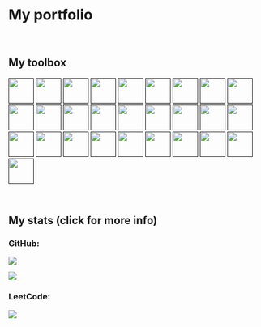 # My portfolio

$~$

## My toolbox
[comment]: #https://profile-readme-generator.com/
[<img height="50" width="50" src="https://cdn.jsdelivr.net/gh/devicons/devicon/icons/argocd/argocd-original.svg"/>]()
[<img height="50" width="50" src="https://skillicons.dev/icons?i=aws"/>]()
[<img height="50" width="50" src="https://skillicons.dev/icons?i=bash"/>]()
[<img height="50" width="50" src="https://skillicons.dev/icons?i=css"/>]()
[<img height="50" width="50" src="https://skillicons.dev/icons?i=docker"/>]()
[<img height="50" width="50" src="https://skillicons.dev/icons?i=express"/>]()
[<img height="50" width="50" src="https://cdn.jsdelivr.net/gh/devicons/devicon/icons/firefox/firefox-original.svg"/>]()
[<img height="50" width="50" src="https://skillicons.dev/icons?i=html"/>]()
[<img height="50" width="50" src="https://cdn.jsdelivr.net/gh/devicons/devicon/icons/intellij/intellij-original.svg"/>]()
[<img height="50" width="50" src="https://skillicons.dev/icons?i=java"/>]()
[<img height="50" width="50" src="https://skillicons.dev/icons?i=js"/>]()
[<img height="50" width="50" src="https://skillicons.dev/icons?i=jenkins"/>]()
[<img height="50" width="50" src="https://skillicons.dev/icons?i=jquery"/>]()
[<img height="50" width="50" src="https://skillicons.dev/icons?i=kubernetes"/>]()
[<img height="50" width="50" src="https://skillicons.dev/icons?i=linux"/>]()
[<img height="50" width="50" src="https://skillicons.dev/icons?i=mongodb"/>]()
[<img height="50" width="50" src="https://skillicons.dev/icons?i=mysql"/>]()
[<img height="50" width="50" src="https://skillicons.dev/icons?i=nodejs"/>]()
[<img height="50" width="50" src="https://skillicons.dev/icons?i=openshift"/>]()
[<img height="50" width="50" src="https://cdn.jsdelivr.net/gh/devicons/devicon/icons/terraform/terraform-original.svg"/>]()
[<img height="50" width="50" src="https://cdn.jsdelivr.net/gh/devicons/devicon/icons/pandas/pandas-original.svg"/>]()
[<img height="50" width="50" src="https://skillicons.dev/icons?i=php"/>]()
[<img height="50" width="50" src="https://skillicons.dev/icons?i=powershell"/>]()
[<img height="50" width="50" src="https://cdn.jsdelivr.net/gh/devicons/devicon/icons/pycharm/pycharm-original.svg"/>]()
[<img height="50" width="50" src="https://skillicons.dev/icons?i=py"/>]()
[<img height="50" width="50" src="https://skillicons.dev/icons?i=regex"/>]()
[<img height="50" width="50" src="https://skillicons.dev/icons?i=md"/>]()
[<img height="50" width="50" src="https://skillicons.dev/icons?i=vim"/>]()

$~$

## My stats (click for more info)
### GitHub:
[comment]: #https://github.com/anuraghazra/github-readme-stats
[comment]: #&include_all_commits=true
[<img src="https://github-readme-stats.vercel.app/api?username=ak47us&hide_border=true&theme=blueberry&bg_color=00000000&rank_icon=percentile&custom_title=Activity%20percentile&show_icons=true&hide=stars,commits,prs,issues,contribs">](https://profile-summary-for-github.com/user/ak47us "If this does not load, it is likely due to the Vercel app's cache being out of date. A privacy setting was likely changed on the GitHub side.")

[<img src="https://github-readme-stats.vercel.app/api/top-langs?username=ak47us&layout=compact&theme=blueberry&bg_color=00000000&langs_count=10&custom_title=Languages&hide_border=true" href="https://profile-summary-for-github.com/user/ak47us">](https://profile-summary-for-github.com/user/ak47us)

### LeetCode:
[comment]: #https://github.com/JacobLinCool/LeetCode-Stats-Card
[<img src="https://leetcard.jacoblin.cool/ak47us?theme=light,dark">](https://leetcode.com/u/ak47us/)
